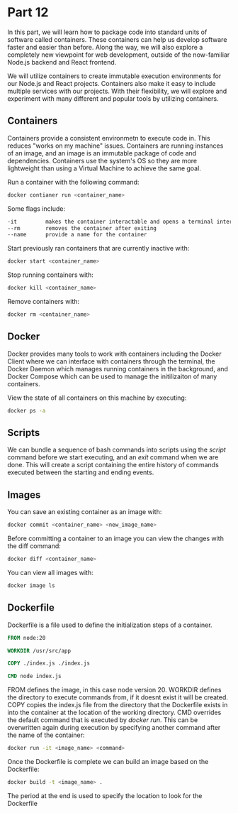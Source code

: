 # Part 12

In this part, we will learn how to package code into standard units of software called containers. These containers can help us develop software faster and easier than before. Along the way, we will also explore a completely new viewpoint for web development, outside of the now-familiar Node.js backend and React frontend.

We will utilize containers to create immutable execution environments for our Node.js and React projects. Containers also make it easy to include multiple services with our projects. With their flexibility, we will explore and experiment with many different and popular tools by utilizing containers.

## Containers

Containers provide a consistent environmetn to execute code in. This reduces "works on my machine" issues. Containers are running instances of an image, and an image is an immutable package of code and dependencies. Containers use the system's OS so they are more lightweight than using a Virtual Machine to achieve the same goal.

Run a container with the following command:

```bash
docker contianer run <container_name>
```

Some flags include:

```bash
-it         makes the container interactable and opens a terminal interface
--rm        removes the container after exiting
--name      provide a name for the container
```

Start previously ran containers that are currently inactive with:

```bash
docker start <container_name>
```

Stop running containers with:

```bash
docker kill <container_name>
```

Remove containers with:

```bash
docker rm <container_name>
```

## Docker

Docker provides many tools to work with containers including the Docker Client where we can interface with containers through the terminal, the Docker Daemon which manages running containers in the background, and Docker Compose which can be used to manage the initilizaiton of many containers.

View the state of all containers on this machine by executing:

```bash
docker ps -a
```

## Scripts

We can bundle a sequence of bash commands into scripts using the _script_ command before we start executing, and an _exit_ command when we are done. This will create a script containing the entire history of commands executed between the starting and ending events.

## Images

You can save an existing container as an image with:

```bash
docker commit <container_name> <new_image_name>
```

Before committing a container to an image you can view the changes with the diff command:

```bash
docker diff <container_name>
```

You can view all images with:

```bash
docker image ls
```

## Dockerfile

Dockerfile is a file used to define the initialization steps of a container.

```Dockerfile
FROM node:20

WORKDIR /usr/src/app

COPY ./index.js ./index.js

CMD node index.js
```

FROM defines the image, in this case node version 20.
WORKDIR defines the directory to execute commands from, if it doesnt exist it will be created.
COPY copies the index.js file from the directory that the Dockerfile exists in into the container at the location of the working directory.
CMD overrides the default command that is executed by _docker run_. This can be overwritten again during execution by specifying another command after the name of the container:

```bash
docker run -it <image_name> <command>
```

Once the Dockerfile is complete we can build an image based on the Dockerfile:

```bash
docker build -t <image_name> .
```

The period at the end is used to specify the location to look for the Dockerfile
